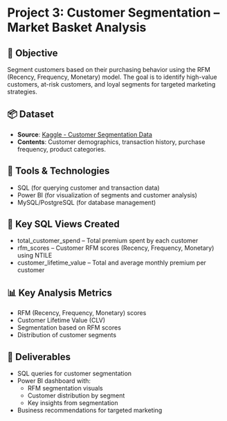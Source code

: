 # Project 3: Customer Segmentation – Market Basket Analysis

## 🧠 Objective
Segment customers based on their purchasing behavior using the RFM (Recency, Frequency, Monetary) model. The goal is to identify high-value customers, at-risk customers, and loyal segments for targeted marketing strategies.

## 📦 Dataset
- **Source**: [Kaggle - Customer Segmentation Data](https://www.kaggle.com/datasets/ravalsmit/customer-segmentation-data)
- **Contents**: Customer demographics, transaction history, purchase frequency, product categories.

## 🧰 Tools & Technologies
- SQL (for querying customer and transaction data)  
- Power BI (for visualization of segments and customer analysis)  
- MySQL/PostgreSQL (for database management)

## 📁 Key SQL Views Created
- total_customer_spend – Total premium spent by each customer
- rfm_scores – Customer RFM scores (Recency, Frequency, Monetary) using NTILE
- customer_lifetime_value – Total and average monthly premium per customer

## 📊 Key Analysis Metrics
- RFM (Recency, Frequency, Monetary) scores  
- Customer Lifetime Value (CLV)  
- Segmentation based on RFM scores  
- Distribution of customer segments

## 🎯 Deliverables
- SQL queries for customer segmentation  
- Power BI dashboard with:
  - RFM segmentation visuals  
  - Customer distribution by segment  
  - Key insights from segmentation  
- Business recommendations for targeted marketing
